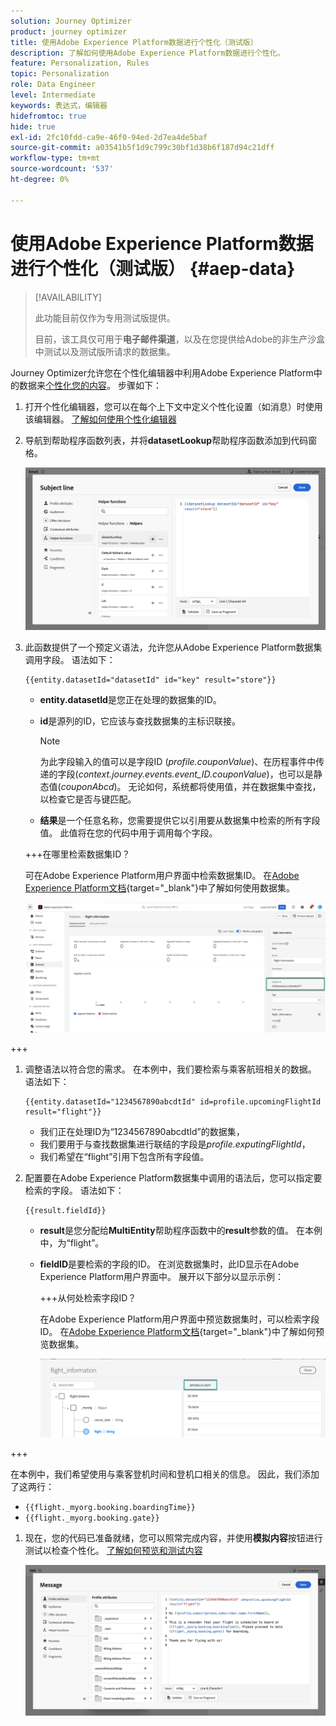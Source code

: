 ```yaml
---
solution: Journey Optimizer
product: journey optimizer
title: 使用Adobe Experience Platform数据进行个性化（测试版）
description: 了解如何使用Adobe Experience Platform数据进行个性化。
feature: Personalization, Rules
topic: Personalization
role: Data Engineer
level: Intermediate
keywords: 表达式，编辑器
hidefromtoc: true
hide: true
exl-id: 2fc10fdd-ca9e-46f0-94ed-2d7ea4de5baf
source-git-commit: a03541b5f1d9c799c30bf1d38b6f187d94c21dff
workflow-type: tm+mt
source-wordcount: '537'
ht-degree: 0%

---
```


# 使用Adobe Experience Platform数据进行个性化（测试版） {#aep-data}

>[!AVAILABILITY]
>
>此功能目前仅作为专用测试版提供。
>
>目前，该工具仅可用于&#x200B;**电子邮件渠道**，以及在您提供给Adobe的非生产沙盒中测试以及测试版所请求的数据集。

Journey Optimizer允许您在个性化编辑器中利用Adobe Experience Platform中的数据来[个性化您的内容](../personalization/personalize.md)。 步骤如下：

1. 打开个性化编辑器，您可以在每个上下文中定义个性化设置（如消息）时使用该编辑器。 [了解如何使用个性化编辑器](../personalization/personalization-build-expressions.md)

1. 导航到帮助程序函数列表，并将&#x200B;**datasetLookup**&#x200B;帮助程序函数添加到代码窗格。

   ![](assets/aep-data-helper.png)

1. 此函数提供了一个预定义语法，允许您从Adobe Experience Platform数据集调用字段。 语法如下：

   ```
   {{entity.datasetId="datasetId" id="key" result="store"}}
   ```

   * **entity.datasetId**&#x200B;是您正在处理的数据集的ID。
   * **id**&#x200B;是源列的ID，它应该与查找数据集的主标识联接。

     >[!NOTE]
     >
     >为此字段输入的值可以是字段ID (*profile.couponValue*)、在历程事件中传递的字段(*context.journey.events.event_ID.couponValue*)，也可以是静态值(*couponAbcd*)。 无论如何，系统都将使用值，并在数据集中查找，以检查它是否与键匹配。

   * **结果**&#x200B;是一个任意名称，您需要提供它以引用要从数据集中检索的所有字段值。 此值将在您的代码中用于调用每个字段。

   +++在哪里检索数据集ID？

   可在Adobe Experience Platform用户界面中检索数据集ID。 在[Adobe Experience Platform文档](https://experienceleague.adobe.com/en/docs/experience-platform/catalog/datasets/user-guide#view-datasets){target="_blank"}中了解如何使用数据集。

   ![](assets/aep-data-dataset.png)

+++

1. 调整语法以符合您的需求。 在本例中，我们要检索与乘客航班相关的数据。 语法如下：

   ```
   {{entity.datasetId="1234567890abcdtId" id=profile.upcomingFlightId result="flight"}}
   ```

   * 我们正在处理ID为“1234567890abcdtId”的数据集，
   * 我们要用于与查找数据集进行联结的字段是&#x200B;*profile.exputingFlightId*，
   * 我们希望在“flight”引用下包含所有字段值。

1. 配置要在Adobe Experience Platform数据集中调用的语法后，您可以指定要检索的字段。 语法如下：

   ```
   {{result.fieldId}}
   ```

   * **result**&#x200B;是您分配给&#x200B;**MultiEntity**&#x200B;帮助程序函数中的&#x200B;**result**&#x200B;参数的值。 在本例中，为“flight”。
   * **fieldID**&#x200B;是要检索的字段的ID。 在浏览数据集时，此ID显示在Adobe Experience Platform用户界面中。 展开以下部分以显示示例：

     +++从何处检索字段ID？

     在Adobe Experience Platform用户界面中预览数据集时，可以检索字段ID。 在[Adobe Experience Platform文档](https://experienceleague.adobe.com/en/docs/experience-platform/catalog/datasets/user-guide#preview){target="_blank"}中了解如何预览数据集。

     ![](assets/aep-data-field.png)

+++

   在本例中，我们希望使用与乘客登机时间和登机口相关的信息。 因此，我们添加了这两行：

   * `{{flight._myorg.booking.boardingTime}}`
   * `{{flight._myorg.booking.gate}}`

1. 现在，您的代码已准备就绪，您可以照常完成内容，并使用&#x200B;**模拟内容**&#x200B;按钮进行测试以检查个性化。 [了解如何预览和测试内容](../content-management/preview-test.md)


   ![](assets/aep-data-sample.png)

